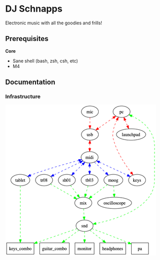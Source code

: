 # DJ Schnapps

Electronic music with all the goodies and frills!

## Prerequisites

**Core**

- Sane shell (bash, zsh, csh, etc)
- M4

## Documentation

### Infrastructure

![Infrastructure](https://github.com/korczis/dj-schnapps/raw/master/dots/infrastructure.png)
